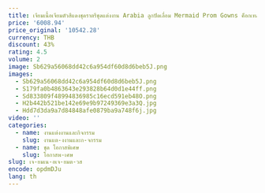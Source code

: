 ```yaml
---
title: เจียมเนื้อเจียมตัวสีแดงชุดราตรีชุดแต่งงาน Arabia ลูกปัดเลื่อม Mermaid Prom Gowns ค็อกเทลอย่างเป็นทางการชุด Elegant Gala Robe Soiree Femme
price: '6008.94'
price_original: '10542.28'
currency: THB
discount: 43%
rating: 4.5
volume: 2
image: Sb629a56068dd42c6a954df60d8d6beb5J.png
images:
  - Sb629a56068dd42c6a954df60d8d6beb5J.png
  - S179fa0b4863643e293828b64d0d1e44ff.png
  - Sd833809f48994836985c16ecd591eb48O.png
  - H2b442b521be142e69e9b97249369e3a3Q.jpg
  - Hdd7d3da9a7d84848afe0879ba9a748f6j.jpg
video: ''
categories:
  - name: งานแต่งงานและกิจกรรม
    slug: งานแต-งงานและก-จกรรม
  - name: ชุด โอกาสพิเศษ
    slug: โอกาสพ-เศษ
slug: เจ-ยมเน-อเจ-ยมต-วส
encode: opdmDJu
lang: th
---
```

  